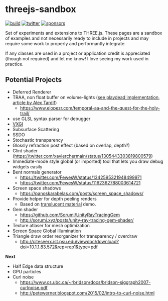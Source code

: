 # threejs-sandbox

[![build](https://img.shields.io/github/actions/workflow/status/gkjohnson/threejs-sandbox/node.js.yml?style=flat-square&label=build&branch=master)](https://github.com/gkjohnson/threejs-sandbox/actions)
[![twitter](https://flat.badgen.net/badge/twitter/@garrettkjohnson/?icon&label)](https://twitter.com/garrettkjohnson)
[![sponsors](https://img.shields.io/github/sponsors/gkjohnson?style=flat-square&color=1da1f2)](https://github.com/sponsors/gkjohnson/)

Set of experiments and extensions to THREE.js. These pages are a sandbox of examples and not necessarily ready to include in projects and may require some work to properly and performantly integrate.

If any classes are used in a project or application credit is appreciated (though not required) and let me know! I love seeing my work used in practice.

## Potential Projects

- Deferred Renderer
- TRAA, non float buffer on volume-lights ([see playdead implementation](https://github.com/playdeadgames/temporal/blob/master/GDC2016_Temporal_Reprojection_AA_INSIDE.pdf), [article by Alex Tardif](http://alextardif.com/TAA.html))
  - https://www.elopezr.com/temporal-aa-and-the-quest-for-the-holy-trail/
- use GLSL syntax parser for debugger
- [VXGI](https://wickedengine.net/2017/08/30/voxel-based-global-illumination/)
- Subsurface Scattering
- SSDO
- Stochastic transparency
- Glossly refraction post effect (based on overlap, depth?)
- Glint shader (https://twitter.com/xavierchermain/status/1305443303819800579)
- Immediate-mode style global (or imported) tool that lets you draw debug widgets easily
- Bent normals generator 
  - https://twitter.com/FewesW/status/1342595321948499971
  - https://twitter.com/FewesW/status/1162362788003614721
- Screen space shadows
  - https://panoskarabelas.com/posts/screen_space_shadows/
- Provide helper for depth peeling renders
  - Based on [translucent material](https://github.com/gkjohnson/threejs-sandbox/tree/master/translucent-material) demo.
- Gem shader
  - https://github.com/Sorumi/UnityRayTracingGem
  - http://sorumi.xyz/posts/unity-ray-tracing-gem-shader/
- Texture atlaser for mesh optimization
- Screen Space Global Illumination
- Triangle draw order reorganizer for transparency / overdraw
  - http://citeseerx.ist.psu.edu/viewdoc/download?doi=10.1.1.83.572&rep=rep1&type=pdf

**Next**
- Half Edge data structure
- GPU particles
- Curl noise
	- https://www.cs.ubc.ca/~rbridson/docs/bridson-siggraph2007-curlnoise.pdf
	- http://petewerner.blogspot.com/2015/02/intro-to-curl-noise.html
